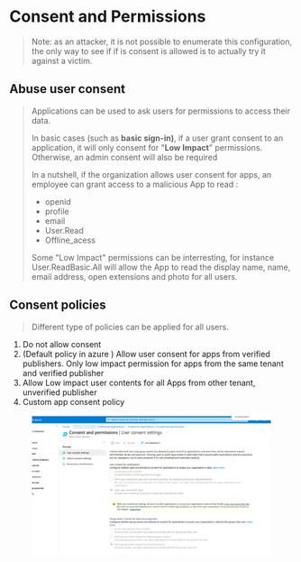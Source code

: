 # Consent and Permissions

> Note: as an attacker, it is not possible to enumerate this configuration, the only way to see if if is consent is allowed is to actually try it against a victim.&#x20;

## Abuse user consent

> Applications can be used to ask users for permissions to access their data.
>
> In basic cases (such as **basic sign-in)**, if a user grant consent to an application, it will only consent for "**Low Impact**" permissions. Otherwise, an admin consent will also be required
>
> In a nutshell, if the organization allows user consent for apps, an employee can grant access to a malicious App to read :&#x20;
>
> * openid
> * profile
> * email
> * User.Read
> * Offline\_acess
>
> Some "Low Impact" permissions can be interresting, for instance User.ReadBasic.All will allow the App to read the display name, name, email address, open extensions and photo for all users.
>
>

## Consent policies

> Different type of policies can be applied for all users.

1. Do not allow consent
2. (Default policy in azure ) Allow user consent for apps from verified publishers. Only low impact permission for apps from the same tenant and verified publisher
3. Allow Low impact user contents for all Apps from other tenant, unverified publisher
4. Custom app consent policy

<figure><img src="../../../../../.gitbook/assets/image (6).png" alt=""><figcaption></figcaption></figure>
